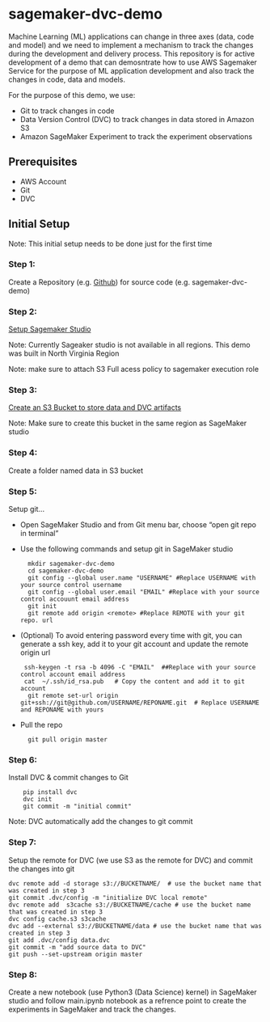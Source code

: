 # sagemaker-dvc-demo

Machine Learning (ML) applications can change in three axes (data, code and model) and we need to implement a mechanism to track the changes during the development and delivery process. This repository is for active development of a demo that can demosntrate how to use AWS Sagemaker Service for the purpose of ML application development and also track the changes in code, data and models.

For the purpose of this demo, we use:

- Git to track changes in code
- Data Version Control (DVC) to track changes in data stored in Amazon S3
- Amazon SageMaker Experiment to track the experiment observations


## Prerequisites
- AWS Account
- Git
- DVC

## Initial Setup

Note: This initial setup needs to be done just for the first time

### Step 1: 

Create a Repository (e.g. [Github](https://docs.github.com/en/enterprise/2.16/user/github/getting-started-with-github/create-a-repo)) for source code (e.g. sagemaker-dvc-demo)


### Step 2: 

[Setup Sagemaker Studio](https://docs.aws.amazon.com/sagemaker/latest/dg/onboard-quick-start.html)

Note: Currently Sageaker studio is not available in all regions. This demo was built in North Virginia Region

Note: make sure to attach S3 Full acess policy to sagemaker execution role

### Step 3: 

[Create an S3 Bucket to store data and DVC artifacts](https://docs.aws.amazon.com/AmazonS3/latest/user-guide/create-bucket.html)


Note: Make sure to create this bucket in the same region as SageMaker studio

### Step 4: 

Create a folder named data in S3 bucket

### Step 5: 

Setup git...

- Open SageMaker Studio and from Git menu bar, choose “open git repo in terminal”

- Use the following commands and setup git in SageMaker studio
  
        mkdir sagemaker-dvc-demo
        cd sagemaker-dvc-demo
        git config --global user.name "USERNAME" #Replace USERNAME with your source control username
        git config --global user.email "EMAIL" #Replace with your source control accouunt email address
        git init
        git remote add origin <remote> #Replace REMOTE with your git repo. url

- (Optional) To avoid entering password every time with git, you can generate a ssh key, add it to your git account and update the remote origin url
  
       ssh-keygen -t rsa -b 4096 -C "EMAIL"  ##Replace with your source control account email address
       cat  ~/.ssh/id_rsa.pub   # Copy the content and add it to git account
        git remote set-url origin git+ssh://git@github.com/USERNAME/REPONAME.git  # Replace USERNAME and REPONAME with yours

- Pull the repo

        git pull origin master

### Step 6: 

Install DVC & commit changes to Git

        pip install dvc
        dvc init
        git commit -m "initial commit"

Note: DVC automatically add the changes to git commit

### Step 7: 

Setup the remote for DVC (we use S3 as the remote for DVC) and commit the changes into git

    dvc remote add -d storage s3://BUCKETNAME/  # use the bucket name that was created in step 3
    git commit .dvc/config -m "initialize DVC local remote"
    dvc remote add  s3cache s3://BUCKETNAME/cache # use the bucket name that was created in step 3
    dvc config cache.s3 s3cache
    dvc add --external s3://BUCKETNAME/data # use the bucket name that was created in step 3
    git add .dvc/config data.dvc
    git commit -m "add source data to DVC"
    git push --set-upstream origin master

### Step 8: 

Create a new notebook (use Python3 (Data Science) kernel) in SageMaker studio and follow main.ipynb notebook as a refrence point to create the experiments in SageMaker and track the changes.











